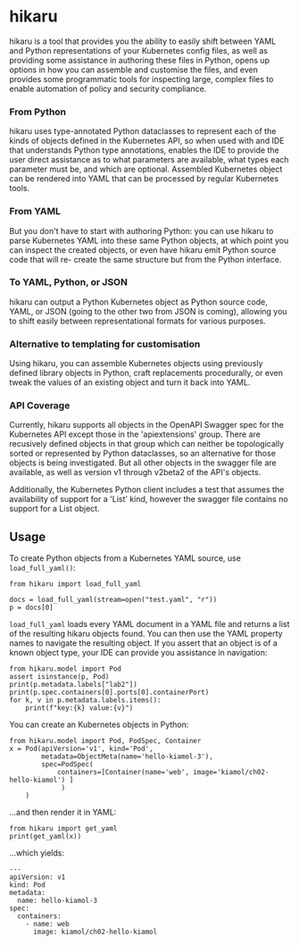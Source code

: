 # hikaru

hikaru is a tool that provides you the ability to easily shift between YAML and
Python representations of your Kubernetes config files, as well as providing some
assistance in authoring these files in Python, opens up options in how you can assemble and
customise the files, and even provides some programmatic tools for inspecting
large, complex files to enable automation of policy and security compliance.

### From Python

hikaru uses type-annotated Python dataclasses to represent each of the kinds of
objects defined in the Kubernetes API, so when used with and IDE that understands
Python type annotations, enables the IDE to provide the user direct assistance as
to what parameters are available, what types each parameter must be, and which
are optional. Assembled Kubernetes object can be rendered into YAML that can be
processed by regular Kubernetes tools.

### From YAML

But you don't have to start with authoring Python: you can use hikaru to parse
Kubernetes YAML into these same Python objects, at which point you can inspect
the created objects, or even have hikaru emit Python source code that will re-
create the same structure but from the Python interface.

### To YAML, Python, or JSON

hikaru can output a Python Kubernetes object as Python source code, YAML, or JSON
(going to the other two from JSON is coming), allowing you to shift easily
between representational formats for various purposes.

### Alternative to templating for customisation

Using hikaru, you can assemble Kubernetes objects using previously defined library
objects in Python, craft replacements procedurally, or even tweak the values of
an existing object and turn it back into YAML.

### API Coverage

Currently, hikaru supports all objects in the OpenAPI Swagger spec for the
Kubernetes API except those in the 'apiextensions' group. There are recusively
defined objects in that group which can neither be topologically sorted or
represented by Python dataclasses, so an alternative for those objects is being
investigated. But all other objects in the swagger file are available, as well
as version v1 through v2beta2 of the API's objects.

Additionally, the Kubernetes Python client includes a test that assumes the
availability of support for a 'List' kind, however the swagger file contains
no support for a List object.

## Usage

To create Python objects from a Kubernetes YAML source, use ``load_full_yaml()``:


    from hikaru import load_full_yaml
    
    docs = load_full_yaml(stream=open("test.yaml", "r"))
    p = docs[0]

``load_full_yaml`` loads every YAML document in a YAML file and returns a list
of the resulting hikaru objects found. You can then use the YAML property
names to navigate the resulting object. If you assert that an object is of a
known object type, your IDE can provide you assistance in navigation:


    from hikaru.model import Pod
    assert isinstance(p, Pod)
    print(p.metadata.labels["lab2"])
    print(p.spec.containers[0].ports[0].containerPort)
    for k, v in p.metadata.labels.items():
        print(f"key:{k} value:{v}")
        
You can create an Kubernetes objects in Python:

    from hikaru.model import Pod, PodSpec, Container
    x = Pod(apiVersion='v1', kind='Pod',
            metadata=ObjectMeta(name='hello-kiamol-3'),
            spec=PodSpec(
                containers=[Container(name='web', image='kiamol/ch02-hello-kiamol') ]
                 )
        )
        
...and then render it in YAML:

    from hikaru import get_yaml
    print(get_yaml(x))

...which yields:

    ---
    apiVersion: v1
    kind: Pod
    metadata:
      name: hello-kiamol-3
    spec:
      containers:
        - name: web
          image: kiamol/ch02-hello-kiamol

